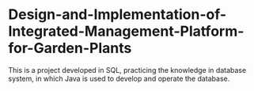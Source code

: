 # Design-and-Implementation-of-Integrated-Management-Platform-for-Garden-Plants
This is a project developed in SQL, practicing the knowledge in database system, in which Java is used to develop and operate the database.
